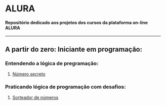 # ALURA
#### Repositório dedicado aos projetos dos cursos da plataforma on-line ALURA
---
## A partir do zero: Iniciante em programação:
  ### Entendendo a lógica de pregramação:
  1. [Número secreto](https://github.com/BorgesMTP/ALURA/tree/main/numero-secreto)
  ### Praticando lógica de programação com desafios:
  1. [Sorteador de números](https://github.com/BorgesMTP/ALURA/tree/main/sorteador-numeros)
